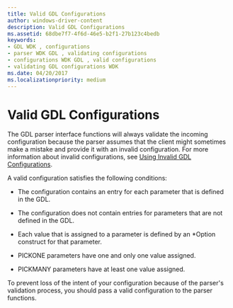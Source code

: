```yaml
---
title: Valid GDL Configurations
author: windows-driver-content
description: Valid GDL Configurations
ms.assetid: 68dbe7f7-4f6d-46e5-b2f1-27b123c4bedb
keywords:
- GDL WDK , configurations
- parser WDK GDL , validating configurations
- configurations WDK GDL , valid configurations
- validating GDL configurations WDK
ms.date: 04/20/2017
ms.localizationpriority: medium
---
```


# Valid GDL Configurations


The GDL parser interface functions will always validate the incoming configuration because the parser assumes that the client might sometimes make a mistake and provide it with an invalid configuration. For more information about invalid configurations, see [Using Invalid GDL Configurations](using-invalid-gdl-configurations.md).

A valid configuration satisfies the following conditions:

-   The configuration contains an entry for each parameter that is defined in the GDL.

-   The configuration does not contain entries for parameters that are not defined in the GDL.

-   Each value that is assigned to a parameter is defined by an \*Option construct for that parameter.

-   PICKONE parameters have one and only one value assigned.

-   PICKMANY parameters have at least one value assigned.

To prevent loss of the intent of your configuration because of the parser's validation process, you should pass a valid configuration to the parser functions.

 

 




